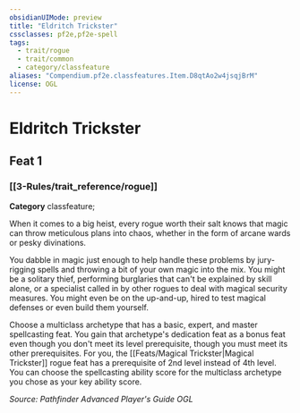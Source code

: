 ```yaml
---
obsidianUIMode: preview
title: "Eldritch Trickster"
cssclasses: pf2e,pf2e-spell
tags:
  - trait/rogue
  - trait/common
  - category/classfeature
aliases: "Compendium.pf2e.classfeatures.Item.D8qtAo2w4jsqjBrM"
license: OGL
---
```

# Eldritch Trickster
## Feat 1
### [[3-Rules/trait_reference/rogue]]

**Category** classfeature; 




When it comes to a big heist, every rogue worth their salt knows that magic can throw meticulous plans into chaos, whether in the form of arcane wards or pesky divinations.

You dabble in magic just enough to help handle these problems by jury-rigging spells and throwing a bit of your own magic into the mix. You might be a solitary thief, performing burglaries that can't be explained by skill alone, or a specialist called in by other rogues to deal with magical security measures. You might even be on the up-and-up, hired to test magical defenses or even build them yourself.

Choose a multiclass archetype that has a basic, expert, and master spellcasting feat. You gain that archetype's dedication feat as a bonus feat even though you don't meet its level prerequisite, though you must meet its other prerequisites. For you, the [[Feats/Magical Trickster|Magical Trickster]] rogue feat has a prerequisite of 2nd level instead of 4th level. You can choose the spellcasting ability score for the multiclass archetype you chose as your key ability score.

*Source: Pathfinder Advanced Player's Guide*
*OGL*